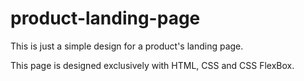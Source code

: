 # product-landing-page

This is just a simple design for a product's landing page. 

This page is designed exclusively with HTML, CSS and CSS FlexBox. 